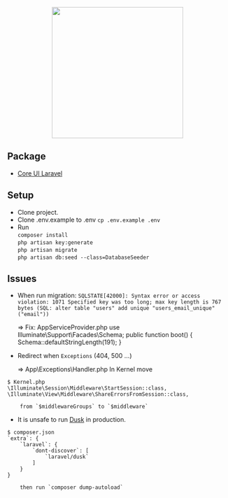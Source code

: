<p align="center"><img src="https://fidweb.net/wp-content/uploads/2017/11/Sofia-Bulgaria.png" width="300"></p>

## Package
- [Core UI Laravel](https://github.com/LaravelDaily/Laravel-CoreUI-AdminPanel)

## Setup
- Clone project.
- Clone .env.example to .env `cp .env.example .env`
- Run    
	`composer install`    
	`php artisan key:generate`    
	`php artisan migrate`    
	`php artisan db:seed --class=DatabaseSeeder`

## Issues
- When run migration: `SQLSTATE[42000]: Syntax error or access violation: 1071 Specified key was too long;
max key length is 767 bytes (SQL: alter table "users" add unique "users_email_unique"("email"))`

	=> Fix: AppServiceProvider.php
		use Illuminate\Support\Facades\Schema;
		public function boot()
		{
			Schema::defaultStringLength(191);
		}

- Redirect when `Exceptions` (404, 500 ...)

	=>	App\Exceptions\Handler.php
		In Kernel move    
```
$ Kernel.php    
\Illuminate\Session\Middleware\StartSession::class,    
\Illuminate\View\Middleware\ShareErrorsFromSession::class,    
```    
		from `$middlewareGroups` to `$middleware`

- It is unsafe to run [Dusk](http://terrapinssky.blogspot.com/2017/10/laravelresolved-it-is-unsafe-to-run.html) in production.

```
$ composer.json    
`extra`: {    
	`laravel`: {    
		`dont-discover`: [    
			`laravel/dusk`    
		]    
	}    
}    
```    
		then run `composer dump-autoload`
